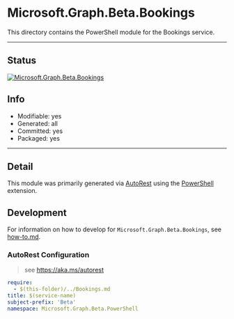 <!-- region Generated -->
# Microsoft.Graph.Beta.Bookings
This directory contains the PowerShell module for the Bookings service.

---
## Status
[![Microsoft.Graph.Beta.Bookings](https://img.shields.io/powershellgallery/v/Microsoft.Graph.Beta.Bookings.svg?style=flat-square&label=Microsoft.Graph.Beta.Bookings "Microsoft.Graph.Beta.Bookings")](https://www.powershellgallery.com/packages/Microsoft.Graph.Beta.Bookings/)

## Info
- Modifiable: yes
- Generated: all
- Committed: yes
- Packaged: yes

---
## Detail
This module was primarily generated via [AutoRest](https://github.com/Azure/autorest) using the [PowerShell](https://github.com/Azure/autorest.powershell) extension.

## Development
For information on how to develop for `Microsoft.Graph.Beta.Bookings`, see [how-to.md](how-to.md).
<!-- endregion -->

### AutoRest Configuration

> see https://aka.ms/autorest

``` yaml
require:
  - $(this-folder)/../Bookings.md
title: $(service-name)
subject-prefix: 'Beta'
namespace: Microsoft.Graph.Beta.PowerShell
```
